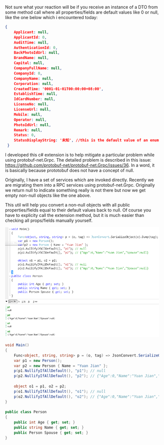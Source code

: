 Not sure what your reaction will be if you receive an instance of a DTO from some method call where all properties/fields are default values like 0 or null, like the one below which i encountered today:

```json
{
    Applicant: null,
    ApplicantId: 0,
    AuditTime: null,
    AuthenticationId: 0,
    BackPhotoIdUrl: null,
    BrandName: null,
    Capital: null,
    CompanyFullName: null,
    CompanyId: 0,
    CompanyName: null,
    Corporation: null,
    CreatedTime: '0001-01-01T00:00:00+08:00',
    EstablishTime: null,
    IdCardNumber: null,
    LicenseNo: null,
    LicenseUrl: null,
    Mobile: null,
    Operator: null,
    PhotoIdUrl: null,
    Remark: null,
    Status: 0,
    StatusDisplayString: '未知', //this is the default value of an enum
 }
```

I developed this c# extension is to help mitigate a particular problem while using protobuf-net.Grpc. The detailed problem is described in this issue:	https://github.com/protobuf-net/protobuf-net.Grpc/issues/36. In a word, it is basically because prototobuf does not have a concept of null.

Originally, I have a set of services which are invoked directly. Recently we are migrating them into a RPC services using protobuf-net.Grpc. Originally we return null to indicate something really is not there but now we get empty non-null objects like the one above.

This util will help you convert a non-null objects with all public properties/fields equal to their default values back to null. Of course you have to explicity call the extension method, but it is much easier than checking all props/fields manually yourself.

![demo](demo.png "demo")

```csharp
void Main()
{
	Func<object, string, string> p = (o, tag) => JsonConvert.SerializeObject(o).Dump(tag);
	var p1 = new Person();
	var p2 = new Person { Name = "Yuan Jian" };
	p(p1.NullifyIfAllDefault(), "p1"); // null
	p(p2.NullifyIfAllDefault(), "p2"); // {"Age":0,"Name":"Yuan Jian","Spouse":null}

	object o1 = p1, o2 = p2;
	p(o1.NullifyIfAllDefault(), "o1"); // null
	p(o2.NullifyIfAllDefault(), "o2"); // {"Age":0,"Name":"Yuan Jian","Spouse":null}
}

public class Person
{
	public int Age { get; set; }
	public string Name { get; set; }
	public Person Spouse { get; set; }
}
```